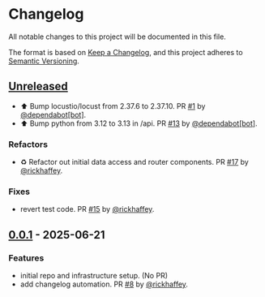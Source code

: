 # Changelog

All notable changes to this project will be documented in this file.

The format is based on [Keep a Changelog](https://keepachangelog.com/en/1.1.0/),
and this project adheres to [Semantic Versioning](https://semver.org/spec/v2.0.0.html).

## [Unreleased]

* ⬆ Bump locustio/locust from 2.37.6 to 2.37.10. PR [#1](https://github.com/rickhaffey/lloyd/pull/1) by [@dependabot[bot]](https://github.com/apps/dependabot).
* ⬆ Bump python from 3.12 to 3.13 in /api. PR [#13](https://github.com/rickhaffey/lloyd/pull/13) by [@dependabot[bot]](https://github.com/apps/dependabot).

### Refactors

* ♻️ Refactor out initial data access and router components. PR [#17](https://github.com/rickhaffey/lloyd/pull/17) by [@rickhaffey](https://github.com/rickhaffey).

### Fixes

* revert test code. PR [#15](https://github.com/rickhaffey/lloyd/pull/15) by [@rickhaffey](https://github.com/rickhaffey).

## [0.0.1] - 2025-06-21

### Features

* initial repo and infrastructure setup. (No PR)
* add changelog automation. PR [#8](https://github.com/rickhaffey/lloyd/pull/8) by [@rickhaffey](https://github.com/rickhaffey).

[unreleased]: https://github.com/rickhaffey/lloyd/compare/v0.0.1...HEAD
[0.0.1]: https://github.com/rickhaffey/lloyd/compare/v.0.0.0...v0.0.1
